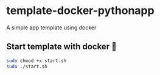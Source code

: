 # template-docker-pythonapp
A simple app template using docker

## Start template with docker :whale2:
```sh
sudo chmod +x start.sh
sudo ./start.sh
```
